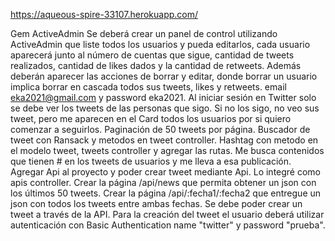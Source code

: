 https://aqueous-spire-33107.herokuapp.com/

Gem ActiveAdmin Se deberá crear un panel de control utilizando ActiveAdmin que liste todos los usuarios y pueda editarlos, cada usuario aparecerá junto al número de cuentas que sigue, cantidad de tweets realizados, cantidad de likes dados y la cantidad de retweets. Además deberán aparecer las acciones de borrar y editar, donde borrar un usuario implica borrar en cascada todos sus tweets, likes y retweets. email eka2021@gmail.com y password eka2021.
Al iniciar sesión en Twitter solo se debe ver los tweets de las personas que sigo. Si no los sigo, no veo sus tweet, pero me aparecen en el Card todos los usuarios por si quiero comenzar a seguirlos.
Paginación de 50 tweets por página.
Buscador de tweet con Ransack y metodos en tweet controller.
Hashtag con metodo en el modelo tweet, tweets controller y agregar las rutas. Me busca contenidos que tienen # en los tweets de usuarios y me lleva a esa publicación.
Agregar Api al proyecto y poder crear tweet mediante Api. Lo integré como apis controller. Crear la página ​/api/news que permita obtener un json con los últimos 50 tweets. Crear la página /​api/:fecha1/:fecha2 que entregue un ​json con todos los tweets entre ambas fechas. Se debe poder crear un tweet a través de la API. Para la creación del tweet el usuario deberá utilizar autenticación con Basic Authentication name "twitter" y password "prueba".
